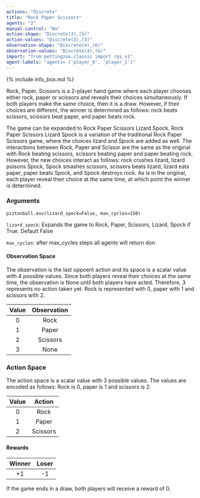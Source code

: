 ```yaml
---
actions: "Discrete"
title: "Rock Paper Scissors"
agents: "2"
manual-control: "No"
action-shape: "Discrete(3),(5)"
action-values: "Discrete(3),(5)"
observation-shape: "Discrete(4),(6)"
observation-values: "Discrete(4),(6)"
import: "from pettingzoo.classic import rps_v1"
agent-labels: "agents= ['player_0', 'player_1']"
---
```


{% include info_box.md %}



Rock, Paper, Scissors is a 2-player hand game where each player chooses either rock, paper or scissors and reveals their choices simultaneously. If both players make the same choice, then it is a draw. However, if their choices are different, the winner is determined as follows: rock beats scissors, scissors beat paper, and paper beats rock.

The game can be expanded to Rock Paper Scissors Lizard Spock. Rock Paper Scissors Lizard Spock is a variation of the traditional Rock Paper Scissors game, where the choices lizard and Spock are added as well. The interactions between Rock, Paper and Scissor are the same as the original with Rock beating scissors, scissors beating paper and paper beating rock. However, the new choices interact as follows: rock crushes lizard, lizard poisons Spock, Spock smashes scissors, scissors beats lizard, lizard eats paper, paper beats Spock, and Spock destroys rock. As is in the original, each player reveal their choice at the same time, at which point the winner is determined.

### Arguments

```
pistonball.env(lizard_spock=False, max_cycles=150)
```

`lizard_spock`:  Expands the game to Rock, Paper, Scissors, Lizard, Spock if True. Default False

`max_cycles`:  after max_cycles steps all agents will return don

#### Observation Space

The observation is the last oppoent action and its space is a scalar value with 4 possible values. Since both players reveal their choices at the same time, the observation is None until both players have acted. Therefore, 3 represents no action taken yet. Rock is represented with 0, paper with 1 and scissors with 2.

| Value  |  Observation |
| :----: | :---------:  |
| 0      | Rock         |
| 1      | Paper        |
| 2      | Scissors     |
| 3      | None         |

### Action Space

The action space is a scalar value with 3 possible values. The values are encoded as follows: Rock is 0, paper is 1 and scissors is 2.

| Value  |  Action |
| :----: | :---------:  |
| 0      | Rock         |
| 1      | Paper        |
| 2      | Scissors     |

#### Rewards

| Winner | Loser |
| :----: | :---: |
| +1     | -1    |

If the game ends in a draw, both players will receive a reward of 0.
